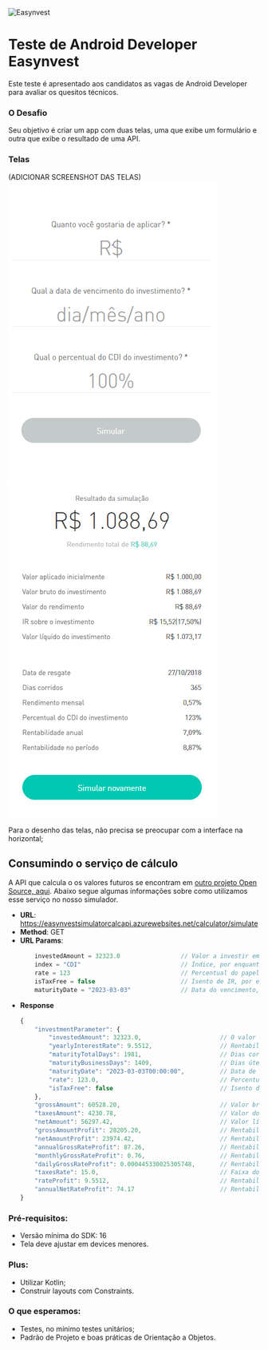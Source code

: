 ![Easynvest](https://camo.githubusercontent.com/c4ee611d69893fec43b903eb88a444530eaf8e7f/68747470733a2f2f7777772e656173796e766573742e636f6d2e62722f66617669636f6e2e69636f)

# Teste de Android Developer Easynvest
Este teste é apresentado aos candidatos as vagas de Android Developer para avaliar os quesitos técnicos.

### O Desafio

Seu objetivo é criar um app com duas telas, uma que exibe um formulário e outra que exibe o resultado de uma API.

### Telas

(ADICIONAR SCREENSHOT DAS TELAS)
![input](./images/input.png)
![result](./images/result.png)

Para o desenho das telas, não precisa se preocupar com a interface na horizontal;

## Consumindo o serviço de cálculo
A API que calcula o os valores futuros se encontram em [outro projeto Open Source, aqui](https://github.com/easynvest/api-simulator-calc). Abaixo segue algumas informações sobre como utilizamos esse serviço no nosso simulador.

 - **URL**: https://easynvestsimulatorcalcapi.azurewebsites.net/calculator/simulate
 - **Method**: GET
 - **URL Params**:
    ```javascript
        investedAmount = 32323.0                 // Valor a investir em reais
        index = "CDI"                            // Índice, por enquanto só CDI disponível
        rate = 123                               // Percentual do papel
        isTaxFree = false                        // Isento de IR, por enquanto só falso
        maturityDate = "2023-03-03"              // Data do vencimento, no formato ano-mes-dia
    
    ```
 - **Response**
    ```javascript
    {
        "investmentParameter": {
            "investedAmount": 32323.0,                      // O valor a ser investido
            "yearlyInterestRate": 9.5512,                   // Rentabilidade anual
            "maturityTotalDays": 1981,                      // Dias corridos
            "maturityBusinessDays": 1409,                   // Dias úteis
            "maturityDate": "2023-03-03T00:00:00",          // Data de vencimento
            "rate": 123.0,                                  // Percentual do papel
            "isTaxFree": false                              // Isento de IR
        },
        "grossAmount": 60528.20,                            // Valor bruto do investimento
        "taxesAmount": 4230.78,                             // Valor do IR
        "netAmount": 56297.42,                              // Valor líquido
        "grossAmountProfit": 28205.20,                      // Rentabilidade bruta
        "netAmountProfit": 23974.42,                        // Rentabilidade líquida
        "annualGrossRateProfit": 87.26,                     // Rentabilidade bruta anual
        "monthlyGrossRateProfit": 0.76,                     // Rentabilidade bruta mensal
        "dailyGrossRateProfit": 0.000445330025305748,       // Rentabilidade bruta diária
        "taxesRate": 15.0,                                  // Faixa do IR (%)
        "rateProfit": 9.5512,                               // Rentabilidade no período
        "annualNetRateProfit": 74.17                        // Rentabilidade líquida anual
    }
    ```

### Pré-requisitos: 
 - Versão mínima do SDK: 16
 - Tela deve ajustar em devices menores.

### Plus:
 - Utilizar Kotlin;
 - Construir layouts com Constraints.

### O que esperamos:
 - Testes, no mínimo testes unitários;
 - Padrão de Projeto e boas práticas de Orientação a Objetos. 


